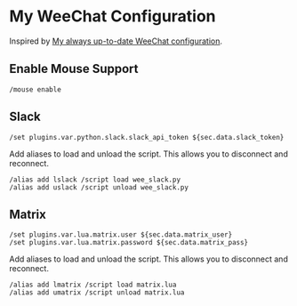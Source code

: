 # My WeeChat Configuration

Inspired by [My always up-to-date WeeChat
configuration](https://gist.github.com/pascalpoitras/8406501).

## Enable Mouse Support

    /mouse enable

## Slack

    /set plugins.var.python.slack.slack_api_token ${sec.data.slack_token}

Add aliases to load and unload the script.  This allows you to disconnect and
reconnect.

    /alias add lslack /script load wee_slack.py
    /alias add uslack /script unload wee_slack.py

## Matrix

    /set plugins.var.lua.matrix.user ${sec.data.matrix_user}
    /set plugins.var.lua.matrix.password ${sec.data.matrix_pass}

Add aliases to load and unload the script.  This allows you to disconnect and
reconnect.

    /alias add lmatrix /script load matrix.lua
    /alias add umatrix /script unload matrix.lua
